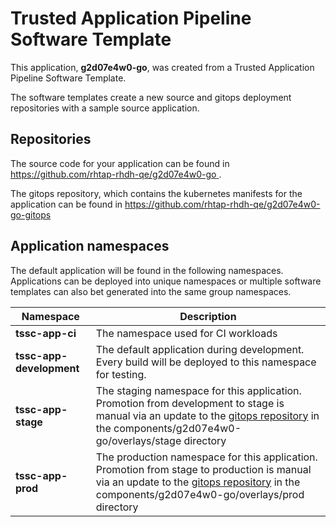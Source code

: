 # Trusted Application Pipeline Software Template

This application, **g2d07e4w0-go**, was created from a Trusted Application Pipeline Software Template.

The software templates create a new source and gitops deployment repositories with a sample source application. 

## Repositories

The source code for your application can be found in [https://github.com/rhtap-rhdh-qe/g2d07e4w0-go ](https://github.com/rhtap-rhdh-qe/g2d07e4w0-go ).
 
The gitops repository, which contains the kubernetes manifests for the application can be found in 
[https://github.com/rhtap-rhdh-qe/g2d07e4w0-go-gitops ](https://github.com/rhtap-rhdh-qe/g2d07e4w0-go-gitops ) 

## Application namespaces 

The default application will be found in the following namespaces. Applications can be deployed into unique namespaces or multiple software templates can also bet generated into the same group namespaces.  

|  Namespace   |  Description   |  
| -------- | -------- |
| **tssc-app-ci** | The namespace used for CI workloads |
| **tssc-app-development** | The default application during development. Every build will be deployed to this namespace for testing. |
| **tssc-app-stage** | The staging namespace for this application. Promotion from development to stage is manual via an update to the [gitops repository](https://github.com/rhtap-rhdh-qe/g2d07e4w0-go-gitops ) in the components/g2d07e4w0-go/overlays/stage directory |
| **tssc-app-prod** | The production namespace for this application. Promotion from stage to production is manual via an update to the [gitops repository](https://github.com/rhtap-rhdh-qe/g2d07e4w0-go-gitops ) in the components/g2d07e4w0-go/overlays/prod directory |